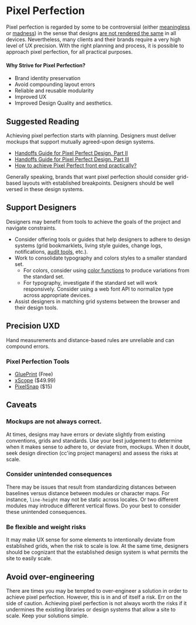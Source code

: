 # Pixel Perfection

Pixel perfection is regarded by some to be controversial (either [meaningless](https://www.designernews.co/comments/222544) or [madness](http://blog.kylegawley.com/pixel-perfection-is-madness/)) in the sense that designs [are not rendered the same](http://dowebsitesneedtolookexactlythesameineverybrowser.com/) in all devices. Nevertheless, many clients and their brands require a very high level of UX precision. With the right planning and process, it is possible to approach pixel perfection, for all practical purposes.

#### Why Strive for Pixel Perfection?

* Brand identity preservation
* Avoid compounding layout errors
* Reliable and reusable modularity
* Improved UX
* Improved Design Quality and aesthetics.

## Suggested Reading

Achieving pixel perfection starts with planning. Designers must deliver mockups that support mutually agreed-upon design systems.

* [Handoffs Guide for Pixel Perfect Design. Part II](https://medium.com/pixelpoint/handoffs-guide-for-pixel-perfect-design-part-ii-d91999742dd9)
* [Handoffs Guide for Pixel Perfect Design. Part III](https://medium.com/pixelpoint/handoffs-guide-for-pixel-perfect-design-part-iii-3acc5a93d3a2)
* [How to achieve Pixel Perfect front end practically?
](https://blog.prototypr.io/how-to-achieve-pixel-perfect-front-end-practically-bd990390588)

Generally speaking, brands that want pixel perfection should consider grid-based layouts with established breakpoints. Designers should be well versed in these design systems.

## Support Designers

Designers may benefit from tools to achieve the goals of the project and navigate constraints.

* Consider offering tools or guides that help designers to adhere to design systems (grid bookmarklets, living style guides, change logs, notifications, [audit tools](https://cssstats.com), etc.).  
* Work to consolidate typography and colors styles to a smaller standard set.
  * For colors, consider using [color functions](https://css-tricks.com/the-power-of-rgba/) to produce variations from the standard set.
  * For typography, investigate if the standard set will work responsively. Consider using a web font API to normalize type across appropriate devices.
* Assist designers in matching grid systems between the browser and their design tools.

## Precision UXD

Hand measurements and distance-based rules are unreliable and can compound errors. 

### Pixel Perfection Tools

* [GluePrint](http://glueprintapp.com/) (Free)
* [xScope](https://xscopeapp.com/) ($49.99)
* [PixelSnap](https://getpixelsnap.com/) ($15)

## Caveats

### Mockups are not always correct.

At times, designs may have errors or deviate slightly from existing conventions, grids and standards. Use your best judgement to determine when it makes sense to adhere to, or deviate from, mockups. When it doubt, seek design direction (cc'ing project managers) and assess the risks at scale. 

### Consider unintended consequences

There may be issues that result from standardizing distances between baselines versus distance between modules or character maps. For instance, `line-height` may not be static across locales. Or two different modules may introduce different vertical flows. Do your best to consider these unintended consequences.

### Be flexible and weight risks

It may make UX sense for some elements to intentionally deviate from established grids, when the risk to scale is low. At the same time, designers should be cognizant that the established design system is what permits the site to easily scale.

## Avoid over-engineering

There are times you may be tempted to over-engineer a solution in order to achieve pixel perfection. However, this is in and of itself a risk. Err on the side of caution. Achieving pixel perfection is not always worth the risks if it undermines the existing libraries or design systems that allow a site to scale. Keep your solutions simple.
